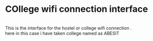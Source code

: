 # COllege wifi connection interface
<br>
This is the interface for the  hostel or college wifi connection .
<br>
here in this case i have taken college named as ABESIT 
